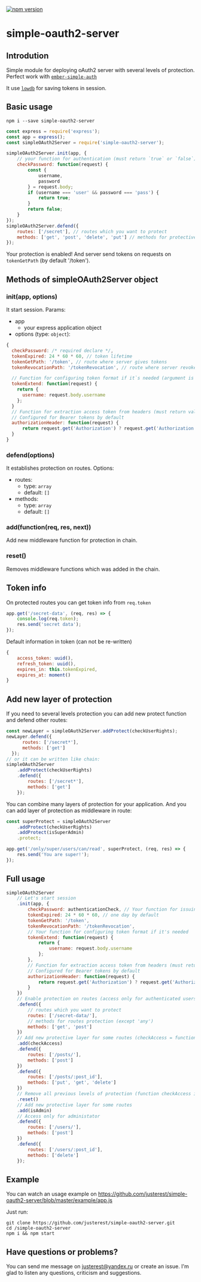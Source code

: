 [![npm version](https://badge.fury.io/js/simple-oauth2-server.svg)](http://badge.fury.io/js/simple-oauth2-server)

# simple-oauth2-server
## Introdution
Simple module for deploying oAuth2 server with several levels of protection.
Perfect work with <a href="https://github.com/simplabs/ember-simple-auth">`ember-simple-auth`</a>

It use <a href="https://github.com/typicode/lowdb">`lowdb`</a> for saving tokens in session.


## Basic usage
```
npm i --save simple-oauth2-server
```
```javascript
const express = require('express');
const app = express();
const simpleOAuth2Server = require('simple-oauth2-server');

simpleOAuth2Server.init(app, {
    // your function for authentication (must return `true` or `false`)
    checkPassword: function(request) {
        const {
            username,
            password
        } = request.body;
        if (username === 'user' && password === 'pass') {
            return true;
        }
        return false;
    }
});
simpleOAuth2Server.defend({
    routes: ['/secret'], // routes which you want to protect
    methods: ['get', 'post', 'delete', 'put'] // methods for protective routes
});
```
Your protection is enabled! And server send tokens on requests on `tokenGetPath` (by default '/token').


## Methods of simpleOAuth2Server object
### init(app, options)
It start session.
Params:
- app
  - your express application object
- options (type: `object`):
```javascript
{
  checkPassword: /* required declare */,
  tokenExpired: 24 * 60 * 60, // token lifetime
  tokenGetPath: '/token', // route where server gives tokens
  tokenRevocationPath: '/tokenRevocation', // route where server revokes tokens

  // Function for configuring token format if it`s needed (argument is request)
  tokenExtend: function(request) {
    return {
      username: request.body.username
    };
  }
  // Function for extraction access token from headers (must return value of access token)
  // Configured for Bearer tokens by default
  authorizationHeader: function(request) {
      return request.get('Authorization') ? request.get('Authorization').replace('Bearer ', '') : false;
  }
}
```

### defend(options)
It establishes protection on routes.
Options:
- routes:
  - type: `array`
  - default: `[]`
- methods:
  - type: `array`
  - default: `[]`

### add(function(req, res, next))
Add new middleware function for protection in chain.

### reset()
Removes middleware functions which was added in the chain.

## Token info
On protected routes you can get token info from `req.token`
```javascript
app.get('/secret-data', (req, res) => {
    console.log(req.token);
    res.send('secret data');
});
```

Default information in token (can not be re-written)
```javascript
{
    access_token: uuid(),
    refresh_token: uuid(),
    expires_in: this.tokenExpired,
    expires_at: moment()
}

```

## Add new layer of protection
If you need to several levels protection you can add new protect function and defend other routes:
```javascript
const newLayer = simpleOAuth2Server.addProtect(checkUserRights);
newLayer.defend({
      routes: ['/secret*'],
      methods: ['get']
  });
// or it can be written like chain:
simpleOAuth2Server
    .addProtect(checkUserRights)
    .defend({
        routes: ['/secret*'],
        methods: ['get']
    });
```

You can combine many layers of protection for your application. And you can add layer of protection as middleware in route:
```javascript
const superProtect = simpleOAuth2Server
    .addProtect(checkUserRights)
    .addProtect(isSuperAdmin)
    .protect;

app.get('/only/super/users/can/read', superProtect, (req, res) => {
    res.send('You are super!');
});
```

## Full usage
```javascript
simpleOAuth2Server
    // Let's start session
    .init(app, {
        checkPassword: authenticationCheck, // Your function for issuing tokens (required)
        tokenExpired: 24 * 60 * 60, // one day by default
        tokenGetPath: '/token',
        tokenRevocationPath: '/tokenRevocation',
        // Your function for configuring token format if it's needed
        tokenExtend: function(request) {
            return {
                username: request.body.username
            };
        },
        // Function for extraction access token from headers (must return value of access token)
        // Configured for Bearer tokens by default
        authorizationHeader: function(request) {
            return request.get('Authorization') ? request.get('Authorization').replace('Bearer ', '') : false;
        }
    })
    // Enable protection on routes (access only for authenticated users in this example)
    .defend({
        // routes which you want to protect
        routes: ['/secret-data/'],
        // methods for routes protection (except 'any')
        methods: ['get', 'post']
    })
    // Add new protective layer for some routes (checkAccess = function(req, res, next) {})
    .add(checkAccess)
    .defend({
        routes: ['/posts/'],
        methods: ['post']
    })
    .defend({
        routes: ['/posts/:post_id'],
        methods: ['put', 'get', 'delete']
    })
    // Remove all previous levels of protection (function checkAccess in this example)
    .reset()
    // Add new protective layer for some routes
    .add(isAdmin)
    // Access only for administator
    .defend({
        routes: ['/users/'],
        methods: ['post']
    })
    .defend({
        routes: ['/users/:post_id'],
        methods: ['delete']
    });
```

## Example
You can watch an usage example on https://github.com/justerest/simple-oauth2-server/blob/master/example/app.js

Just run:
```
git clone https://github.com/justerest/simple-oauth2-server.git
cd /simple-oauth2-server
npm i && npm start
```

## Have questions or problems?
You can send me message on justerest@yandex.ru or create an issue.
I'm glad to listen any questions, criticism and suggestions.
